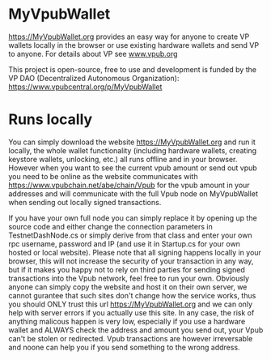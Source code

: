 # MyVpubWallet
https://MyVpubWallet.org provides an easy way for anyone to create VP wallets locally in the browser or use existing hardware wallets and send VP to anyone. For details about VP see www.vpub.org

This project is open-source, free to use and development is funded by the VP DAO (Decentralized Autonomous Organization): https://www.vpubcentral.org/p/MyVpubWallet

# Runs locally
You can simply download the website https://MyVpubWallet.org and run it locally, the whole wallet functionality (including hardware wallets, creating keystore wallets, unlocking, etc.) all runs offline and in your browser. However when you want to see the current vpub amount or send out vpub you need to be online as the website communicates with https://www.vpubchain.net/abe/chain/Vpub for the vpub amount in your addresses and will communicate with the full Vpub node on MyVpubWallet when sending out locally signed transactions.

If you have your own full node you can simply replace it by opening up the source code and either change the connection parameters in TestnetDashNode.cs or simply derive from that class and enter your own rpc username, password and IP (and use it in Startup.cs for your own hosted or local website). Please note that all signing happens locally in your browser, this will not increase the security of your transaction in any way, but if it makes you happy not to rely on third parties for sending signed transactions into the Vpub network, feel free to run your own. Obviously anyone can simply copy the website and host it on their own server, we cannot gurantee that such sites don't change how the service works, thus you should ONLY trust this url https://MyVpubWallet.org and we can only help with server errors if you actually use this site. In any case, the risk of anything malicous happen is very low, especially if you use a hardware wallet and ALWAYS check the address and amount you send out, your Vpub can't be stolen or redirected. Vpub transactions are however irreversable and noone can help you if you send something to the wrong address.
